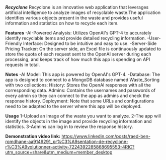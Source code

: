 ***Recyclone***
Recyclone is an innovative web application that leverages artificial intelligence to analyze images of recyclable waste.The application identifies various objects present in the waste and provides useful information and statistics on how to recycle each item.

**Features**
-AI-Powered Analysis: Utilizes OpenAI's GPT-4 to accurately identify recyclable items and provide detailed recycling information.
-User-Friendly Interface: Designed to be intuitive and easy to use.
-Server-Side Pricing Tracker: On the server side, an Excel file is continuously updated to store the quota of each request sent to the OpenAI server during each processing, and keeps track of how much this app is spending on API requests in total.

**Notes**
-AI Model: This app is powered by OpenAI's GPT-4.
-Database: The app is designed to connect to a MongoDB database named Waste_Sorting with two collections:
    History: Stores the OpenAI responses with all the corresponding data.
    Admins: Contains the usernames and passwords of every admin so they can connect to the app as admins and check the response history.
    Deployment: Note that some URLs and configurations need to be adapted to the server where this app will be deployed.

**Usage**
1-Upload an image of the waste you want to analyze.
2-The app will identify the objects in the image and provide recycling information and statistics.
3-Admins can log in to review the response history.

**Demonstration video link:**
https://www.linkedin.com/posts/raed-ben-romdhane-aa9149291_pr%C3%A9sentation-de-recyclone-r%C3%A9volutionner-activity-7224392285868695553-4RIC?utm_source=share&utm_medium=member_desktop
